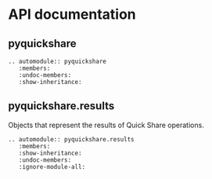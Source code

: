 # API documentation

## pyquickshare

```{eval-rst}
.. automodule:: pyquickshare
   :members:
   :undoc-members:
   :show-inheritance:
```

## pyquickshare.results

Objects that represent the results of Quick Share operations.

```{eval-rst}
.. automodule:: pyquickshare.results
   :members:
   :show-inheritance:
   :undoc-members:
   :ignore-module-all:
```